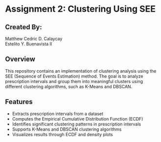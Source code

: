 # Assignment 2: Clustering Using SEE

## Created By:
Matthew Cedric D. Calaycay<br>
Estelito Y. Buenavista II

## Overview

This repository contains an implementation of clustering analysis using the SEE (Sequence of Events Estimation) method. The goal is to analyze prescription intervals and group them into meaningful clusters using different clustering algorithms, such as K-Means and DBSCAN.

## Features

- Extracts prescription intervals from a dataset
- Computes the Empirical Cumulative Distribution Function (ECDF)
- Identifies significant clustering patterns in prescription intervals
- Supports K-Means and DBSCAN clustering algorithms
- Visualizes results through ECDF and density plots


